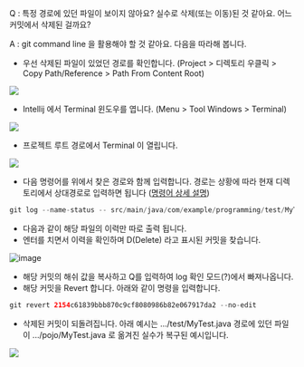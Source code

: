 Q : 특정 경로에 있던 파일이 보이지 않아요? 실수로 삭제(또는 이동)된 것 같아요. 어느 커밋에서 삭제된 걸까요?

A : git command line 을 활용해야 할 것 같아요. 다음을 따라해 봅니다.

- 우선 삭제된 파일이 있었던 경로를 확인합니다. (Project > 디렉토리 우클릭 > Copy Path/Reference > Path From Content Root)

![](https://velog.velcdn.com/images/joosing/post/de27ad63-46e2-4873-ba19-77516dba36c8/image.png)

- Intellij 에서 Terminal 윈도우를 엽니다. (Menu > Tool Windows > Terminal)

![](https://velog.velcdn.com/images/joosing/post/793e2f88-4a5d-4371-8059-7cb2857b8c9f/image.png)

- 프로젝트 루트 경로에서 Terminal 이 열립니다.

![](https://velog.velcdn.com/images/joosing/post/53c7f2fd-90de-4ac5-b332-a391d77b00ea/image.png)

- 다음 명령어를 위에서 찾은 경로와 함께 입력합니다. 경로는 상황에 따라 현재 디렉토리에서 상대경로로 입력하면 됩니다 ([명령어 상세 설명](https://git-scm.com/book/ko/v2/Git%EC%9D%98-%EA%B8%B0%EC%B4%88-%EC%BB%A4%EB%B0%8B-%ED%9E%88%EC%8A%A4%ED%86%A0%EB%A6%AC-%EC%A1%B0%ED%9A%8C%ED%95%98%EA%B8%B0))
```java
git log --name-status -- src/main/java/com/example/programming/test/MyTest.java
```
- 다음과 같이 해당 파일의 이력만 따로 출력 됩니다.
- 엔터를 치면서 이력을 확인하며 D(Delete) 라고 표시된 커밋을 찾습니다.

![image](https://user-images.githubusercontent.com/34666301/163552927-40605eee-ce46-4d19-8361-4c3a584d3f8f.png)

- 해당 커밋의 해쉬 값을 복사하고 Q를 입력하여 log 확인 모드(?)에서 빠져나옵니다. 
- 해당 커밋을 Revert 합니다. 아래와 같이 명령을 입력합니다.

```java
git revert 2154c61839bbb870c9cf8080986b82e067917da2 --no-edit
```

- 삭제된 커밋이 되돌려집니다. 아래 예시는 .../test/MyTest.java 경로에 있던 파일이 .../pojo/MyTest.java 로 옮겨진 실수가 복구된 예시입니다. 

![](https://velog.velcdn.com/images/joosing/post/8ae83fee-0223-47aa-bcc7-70c9475f843a/image.png)
